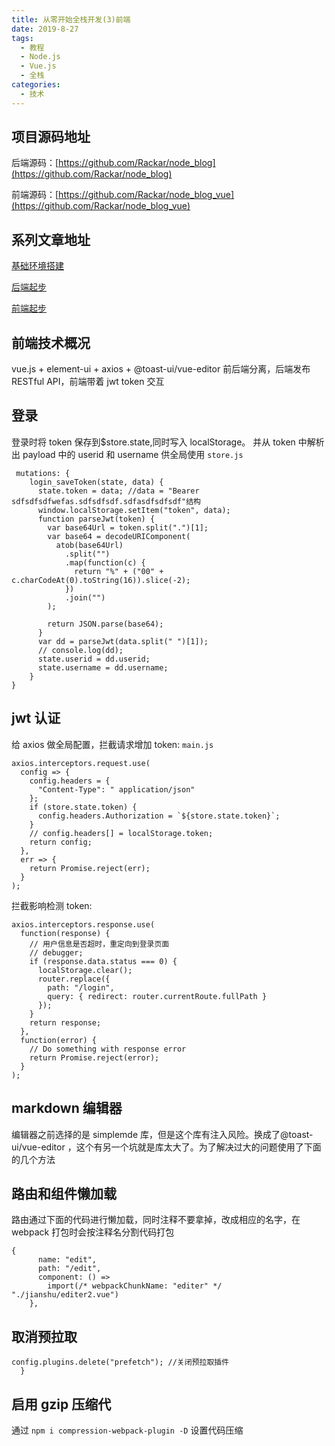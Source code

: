 ```yaml
---
title: 从零开始全栈开发(3)前端
date: 2019-8-27
tags:
  - 教程
  - Node.js
  - Vue.js
  - 全栈
categories:
  - 技术
---
```


## 项目源码地址

后端源码：[https://github.com/Rackar/node_blog](https://github.com/Rackar/node_blog)

前端源码：[https://github.com/Rackar/node_blog_vue](https://github.com/Rackar/node_blog_vue)

## 系列文章地址

[基础环境搭建](./nodeStart1)

[后端起步](./nodeStart2)

[前端起步](./nodeStart3)

## 前端技术概况

vue.js + element-ui + axios + @toast-ui/vue-editor
前后端分离，后端发布 RESTful API，前端带着 jwt token 交互

## 登录

登录时将 token 保存到\$store.state,同时写入 localStorage。
并从 token 中解析出 payload 中的 userid 和 username 供全局使用
`store.js`

```
 mutations: {
    login_saveToken(state, data) {
      state.token = data; //data = "Bearer sdfsdfsdfwefas.sdfsdfsdf.sdfasdfsdfsdf"结构
      window.localStorage.setItem("token", data);
      function parseJwt(token) {
        var base64Url = token.split(".")[1];
        var base64 = decodeURIComponent(
          atob(base64Url)
            .split("")
            .map(function(c) {
              return "%" + ("00" + c.charCodeAt(0).toString(16)).slice(-2);
            })
            .join("")
        );

        return JSON.parse(base64);
      }
      var dd = parseJwt(data.split(" ")[1]);
      // console.log(dd);
      state.userid = dd.userid;
      state.username = dd.username;
    }
}
```

## jwt 认证

给 axios 做全局配置，拦截请求增加 token:
`main.js`

```
axios.interceptors.request.use(
  config => {
    config.headers = {
      "Content-Type": " application/json"
    };
    if (store.state.token) {
      config.headers.Authorization = `${store.state.token}`;
    }
    // config.headers[] = localStorage.token;
    return config;
  },
  err => {
    return Promise.reject(err);
  }
);
```

拦截影响检测 token:

```
axios.interceptors.response.use(
  function(response) {
    // 用户信息是否超时，重定向到登录页面
    // debugger;
    if (response.data.status === 0) {
      localStorage.clear();
      router.replace({
        path: "/login",
        query: { redirect: router.currentRoute.fullPath }
      });
    }
    return response;
  },
  function(error) {
    // Do something with response error
    return Promise.reject(error);
  }
);
```

## markdown 编辑器

编辑器之前选择的是 simplemde 库，但是这个库有注入风险。换成了@toast-ui/vue-editor ，这个有另一个坑就是库太大了。为了解决过大的问题使用了下面的几个方法

## 路由和组件懒加载

路由通过下面的代码进行懒加载，同时注释不要拿掉，改成相应的名字，在 webpack 打包时会按注释名分割代码打包

```
{
      name: "edit",
      path: "/edit",
      component: () =>
        import(/* webpackChunkName: "editer" */ "./jianshu/editer2.vue")
    },
```

## 取消预拉取

```chainWebpack: config => {
config.plugins.delete("prefetch"); //关闭预拉取插件
  }
```

## 启用 gzip 压缩代

通过 `npm i compression-webpack-plugin -D` 设置代码压缩
